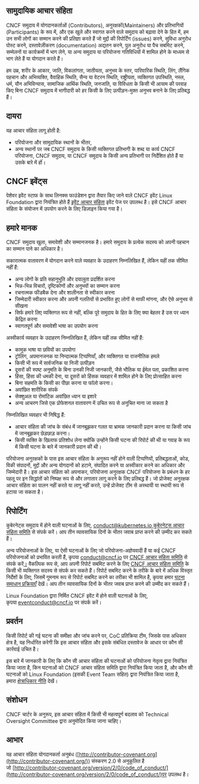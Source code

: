 ## सामुदायिक आचार संहिता

CNCF समुदाय में योगदानकर्ताओं (Contributors), अनुरक्षकों(Maintainers) और प्रतिभागियों (Participants) के रूप में, और एक खुले और स्वागत करने वाले समुदाय को बढ़ावा देने के हित में, हम उन सभी लोगों का सम्मान करने की प्रतिज्ञा करते हैं जो मुद्दों की रिपोर्टिंग (issues) करने, सुविधा अनुरोध पोस्ट करने, दस्तावेज़ीकरण (documentation) अद्यतन करने, पुल अनुरोध या पैच सबमिट करने, सम्मेलनों या कार्यक्रमों में भाग लेने, या अन्य समुदाय या परियोजना गतिविधियों में शामिल होने के माध्यम से भाग लेते हैं या योगदान करते हैं।

हम उम्र, शरीर के आकार, जाति, विकलांगता, जातीयता, अनुभव के स्तर, पारिवारिक स्थिति, लिंग, लैंगिक पहचान और अभिव्यक्ति, वैवाहिक स्थिति, सैन्य या वेटरन स्थिति, राष्ट्रीयता, व्यक्तिगत उपस्थिति, नस्ल, धर्म, यौन अभिविन्यास, सामाजिक आर्थिक स्थिति, जनजाति, या विविधता के किसी भी आयाम की परवाह किए बिना CNCF समुदाय में भागीदारी को हर किसी के लिए उत्पीड़न-मुक्त अनुभव बनाने के लिए प्रतिबद्ध हैं।

## दायरा

यह आचार संहिता लागू होती है:
* परियोजना और सामुदायिक स्थानों के भीतर,
* अन्य स्थानों पर जब CNCF समुदाय के किसी व्यक्तिगत प्रतिभागी के शब्द या कार्य CNCF परियोजना, CNCF समुदाय, या CNCF समुदाय के किसी अन्य प्रतिभागी पर निर्देशित होते हैं या उसके बारे में होंं।

## CNCF इवेंट्स

पेशेवर इवेंट स्टाफ के साथ लिनक्स फाउंडेशन द्वारा तैयार किए जाने वाले CNCF इवेंट Linux Foundation द्वारा नियंत्रित होते हैं [इवेंट आचार संहिता](https://events.linuxfoundation.org/code-of-conduct/) इवेंट पेज पर उपलब्ध है। इसे CNCF आचार संहिता के संयोजन में उपयोग करने के लिए डिज़ाइन किया गया है।

## हमारे मानक

CNCF समुदाय खुला, समावेशी और सम्मानजनक है। हमारे समुदाय के प्रत्येक सदस्य को अपनी पहचान का सम्मान पाने का अधिकार है।

सकारात्मक वातावरण में योगदान करने वाले व्यवहार के उदाहरण निम्नलिखित हैं, लेकिन यहीं तक सीमित नहीं हैं:
* अन्य लोगों के प्रति सहानुभूति और दयालुता प्रदर्शित करना
* भिन्न-भिन्न विचारों, दृष्टिकोणों और अनुभवों का सम्मान करना
* रचनात्मक फीडबैक देना और शालीनता से स्वीकार करना
* जिम्मेदारी स्वीकार करना और अपनी गलतियों से प्रभावित हुए लोगों से माफी मांगना, और ऐसे अनुभव से सीखना
* सिर्फ हमारे लिए व्यक्तिगत रूप से नहीं, बल्कि पूरे समुदाय के हित के लिए क्या बेहतर है उस पर ध्यान केंद्रित करना
* स्वागतपूर्ण और समावेशी भाषा का उपयोग करना

अस्वीकार्य व्यवहार के उदाहरण निम्नलिखित हैं, लेकिन यहीं तक सीमित नहीं हैं:
* कामुक भाषा या छवियों का उपयोगा
* ट्रोलिंग, अपमानजनक या निन्दात्मक टिप्पणियाँ, और व्यक्तिगत या राजनीतिक हमले
* किसी भी रूप में सार्वजनिक या निजी उत्पीड़न
* दूसरों की स्पष्ट अनुमति के बिना उनकी निजी जानकारी, जैसे भौतिक या ईमेल पता, प्रकाशित करना
* हिंसा, हिंसा की धमकी देना, या दूसरों को हिंसक व्यवहार में शामिल होने के लिए प्रोत्साहित करना
* बिना सहमति के किसी का पीछा करना या फॉलो करना।
* अवांछित शारीरिक संपर्क
* सेक्शुअल या रोमांटिक अवांछित ध्यान या इशारे
* अन्य आचरण जिसे एक प्रोफेशनल वातावरण में उचित रूप से अनुचित माना जा सकता है

निम्नलिखित व्यवहार भी निषिद्ध हैं:
* आचार संहिता की जांच के संबंध में जानबूझकर गलत या भ्रामक जानकारी प्रदान करना या किसी जांच में जानबूझकर छेड़छाड़ करना।
* किसी व्यक्ति के खिलाफ प्रतिशोध लेना क्योंकि उन्होंने किसी घटना की रिपोर्ट की थी या गवाह के रूप में किसी घटना के बारे में जानकारी प्रदान की थी।

परियोजना अनुरक्षकों के पास इस आचार संहिता के अनुरूप नहीं होने वाली टिप्पणियों, प्रतिबद्धताओं, कोड, विकी संपादनों, मुद्दों और अन्य योगदानों को हटाने, संपादित करने या अस्वीकार करने का अधिकार और जिम्मेदारी है। इस आचार संहिता को अपनाकर, परियोजना अनुरक्षक CNCF परियोजना के प्रबंधन के हर पहलू पर इन सिद्धांतों को निष्पक्ष रूप से और लगातार लागू करने के लिए प्रतिबद्ध हैं। जो प्रोजेक्ट अनुरक्षक आचार संहिता का पालन नहीं करते या लागू नहीं करते, उन्हें प्रोजेक्ट टीम से अस्थायी या स्थायी रूप से हटाया जा सकता है।

## रिपोर्टिंग

कुबेरनेट्स समुदाय में होने वाली घटनाओं के लिए, [conduct@kubernetes.io](mailto:conduct@kubernetes.io)<span style="text-decoration:underline;"> [कुबेरनेट्स आचार संहिता समिति](https://git.k8s.io/community/committee-code-of-conduct)</span> से संपर्क करें। आप तीन व्यावसायिक दिनों के भीतर जवाब प्राप्त करने की उम्मीद कर सकते हैं।

अन्य परियोजनाओं के लिए, या ऐसी घटनाओं के लिए जो परियोजना-अज्ञेयवादी हैं या कई CNCF परियोजनाओं को प्रभावित करती हैं, कृपया [conduct@cncf.io](mailto:conduct@cncf.io) पर [CNCF आचार संहिता समिति](https://www.cncf.io/conduct/committee/) से संपर्क करें<span style="text-decoration:underline;">।</span> वैकल्पिक रूप से, आप अपनी रिपोर्ट सबमिट करने के लिए [CNCF आचार संहिता समिति](https://www.cncf.io/conduct/committee/) के किसी भी व्यक्तिगत सदस्य से संपर्क कर सकते हैं। रिपोर्ट सबमिट करने के तरीके के बारे में अधिक विस्तृत निर्देशों के लिए, जिसमें गुमनाम रूप से रिपोर्ट सबमिट करने का तरीका भी शामिल है, कृपया हमार [घटना समाधान प्रक्रियाएँ](https://github.com/cncf/foundation/blob/main/code-of-conduct/coc-incident-resolution-procedures.md) देखें। आप तीन व्यावसायिक दिनों के भीतर जवाब प्राप्त करने की उम्मीद कर सकते हैं।

Linux Foundation द्वारा निर्मित CNCF इवेंट में होने वाली घटनाओं के लिए, कृपया [eventconduct@cncf.io](mailto:conduct@cncf.io) पर संपर्क करें।

## प्रवर्तन

किसी रिपोर्ट की गई घटना की समीक्षा और जांच करने पर, CoC प्रतिक्रिया टीम, जिसके पास अधिकार क्षेत्र है, यह निर्धारित करेगी कि इस आचार संहिता और इसके संबंधित दस्तावेज के आधार पर कौन सी कार्रवाई उचित है।

इस बारे में जानकारी के लिए कि कौन सी आचार संहिता की घटनाओं को परियोजना नेतृत्व द्वारा नियंत्रित किया जाता है, किन घटनाओं को CNCF आचार संहिता समिति द्वारा नियंत्रित किया जाता है, और कौन सी घटनाओं को Linux Foundation (इसकी Event Team सहित) द्वारा नियंत्रित किया जाता है, हमारा [क्षेत्राधिकार नीति](https://github.com/cncf/foundation/blob/main/code-of-conduct/coc-committee-jurisdiction-policy.md) देखें।

## संशोधन

CNCF चार्टर के अनुरूप, इस आचार संहिता में किसी भी महत्वपूर्ण बदलाव को Technical Oversight Committee द्वारा अनुमोदित किया जाना चाहिए।

## आभार

यह आचार संहिता योगदानकर्ता अनुबंध ([http://contributor-covenant.org](http://contributor-covenant.org/)) संस्करण 2.0 से अनुकूलित है जो [http://contributor-covenant.org/version/2/0/code_of_conduct/](http://contributor-covenant.org/version/2/0/code_of_conduct/)पर उपलब्ध है।